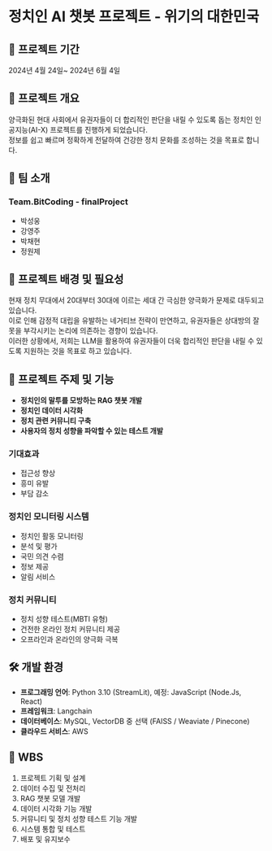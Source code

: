 # 정치인 AI 챗봇 프로젝트 - 위기의 대한민국

## 📅 프로젝트 기간
2024년 4월 24일~ 2024년 6월 4일

## 🚀 프로젝트 개요
양극화된 현대 사회에서 유권자들이 더 합리적인 판단을 내릴 수 있도록 돕는
정치인 인공지능(AI-X) 프로젝트를 진행하게 되었습니다.   
정보를 쉽고 빠르며 정확하게 전달하여 건강한 정치 문화를 조성하는 것을 목표로 합니다.   

## 👥 팀 소개
### Team.BitCoding - finalProject
- 박성웅
- 강영주
- 박채현
- 정원제

## 📜 프로젝트 배경 및 필요성
현재 정치 무대에서 20대부터 30대에 이르는 세대 간 극심한 양극화가 문제로 대두되고 있습니다.   
이로 인해 감정적 대립을 유발하는 네거티브 전략이 만연하고, 유권자들은 상대방의 잘못을 부각시키는 논리에 의존하는 경향이 있습니다.    
이러한 상황에서, 저희는 LLM을 활용하여 유권자들이 더욱 합리적인 판단을 내릴 수 있도록 지원하는 것을 목표로 하고 있습니다.    

## 🎯 프로젝트 주제 및 기능
- **정치인의 말투를 모방하는 RAG 챗봇 개발**
- **정치인 데이터 시각화**
- **정치 관련 커뮤니티 구축**
- **사용자의 정치 성향을 파악할 수 있는 테스트 개발**

### 기대효과
- 접근성 향상
- 흥미 유발
- 부담 감소

### 정치인 모니터링 시스템
- 정치인 활동 모니터링
- 분석 및 평가
- 국민 의견 수렴
- 정보 제공
- 알림 서비스

### 정치 커뮤니티
- 정치 성향 테스트(MBTI 유형)
- 건전한 온라인 정치 커뮤니티 제공
- 오프라인과 온라인의 양극화 극복

## 🛠 개발 환경
- **프로그래밍 언어**: Python 3.10 (StreamLit), 예정: JavaScript (Node.Js, React)
- **프레임워크**: Langchain
- **데이터베이스**: MySQL, VectorDB 중 선택 (FAISS / Weaviate / Pinecone)
- **클라우드 서비스**: AWS

## 🚧 WBS
1. 프로젝트 기획 및 설계
2. 데이터 수집 및 전처리
3. RAG 챗봇 모델 개발
4. 데이터 시각화 기능 개발
5. 커뮤니티 및 정치 성향 테스트 기능 개발
6. 시스템 통합 및 테스트
7. 배포 및 유지보수 
